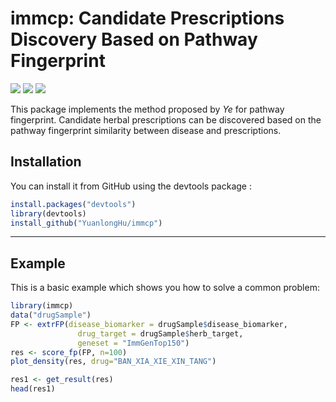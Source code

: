 
# immcp: Candidate Prescriptions Discovery Based on Pathway Fingerprint

[![](https://img.shields.io/badge/devel%20version-0.8.3-blue)](https://github.com/YuanlongHu/immcp)
[![](https://img.shields.io/github/license/YuanlongHu/immcp)](https://github.com/YuanlongHu/immcp/blob/master/LICENSE.md)
[![](https://travis-ci.com/YuanlongHu/immcp.svg?branch=master)](https://travis-ci.com/github/YuanlongHu/immcp)


This package implements the method proposed by *Ye* for pathway fingerprint. Candidate herbal prescriptions can be discovered based on the pathway fingerprint similarity between disease and prescriptions.

## Installation

You can install it from GitHub using the devtools package :

``` r
install.packages("devtools")
library(devtools)
install_github("YuanlongHu/immcp")
```

-----
## Example

This is a basic example which shows you how to solve a common problem:

``` r
library(immcp)
data("drugSample")
FP <- extrFP(disease_biomarker = drugSample$disease_biomarker,
               drug_target = drugSample$herb_target,
               geneset = "ImmGenTop150")
res <- score_fp(FP, n=100)
plot_density(res, drug="BAN_XIA_XIE_XIN_TANG")

res1 <- get_result(res)
head(res1)
```

